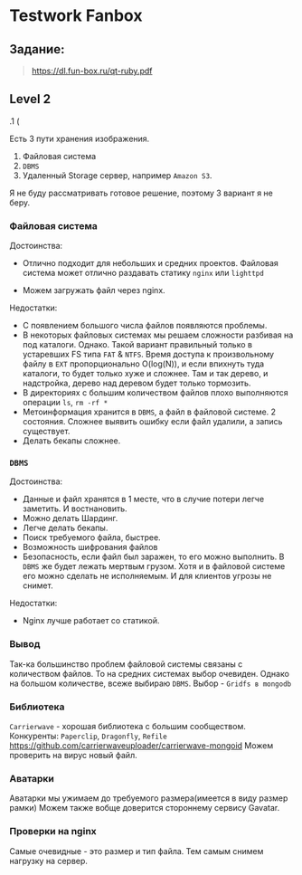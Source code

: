 # Testwork **Fanbox**
## Задание:
> <https://dl.fun-box.ru/qt-ruby.pdf> 

## Level 2

.1 (

  Есть 3 пути хранения изображения.

  1. Файловая система
  2. `DBMS`
  3. Удаленный Storage сервер, например `Amazon S3`.

  Я не буду рассматривать готовое решение, поэтому 3 вариант я не беру.

### Файловая система

  Достоинства:

  * Отлично подходит для небольших и средних проектов.
  Файловая система может отлично раздавать статику `nginx` или `lighttpd`

  * Можем загружать файл через nginx.

  Недостатки:

  * С появлением большого числа файлов появляются проблемы.
  * В некоторых файловых системах мы решаем сложности разбивая на под каталоги.
    Однако. Такой вариант правильный только в устаревших FS типа `FAT` & `NTFS`.
    Время доступа к произвольному файлу в `EXT` пропорционально O(log(N)), и если впихнуть туда каталоги, то будет только хуже и сложнее. 
    Там и так дерево, и надстройка, дерево над деревом будет только тормозить.
  * В директориях с большим количеством файлов плохо выполняются операции `ls`, `rm -rf *`
  * Метоинформация хранится в `DBMS`, а файл в файловой системе. 2 состояния. Сложнее выявить ошибку если файл удалили, а запись существует.
  * Делать бекапы сложнее.

### `DBMS`

  Достоинства:

  * Данные и файл хранятся в 1 месте, что в случие потери легче заметить.
    И востнановить.
  * Можно делать Шардинг.
  * Легче делать бекапы.
  * Поиск требуемого файла, быстрее.
  * Возможность шифрования файлов
  * Безопасность, если файл был заражен, то его можно выполнить.
    В `DBMS` же будет лежать мертвым грузом.
    Хотя и в файловой системе его можно сделать не исполняемым.
    И для клиентов угрозы не снимет.

  Недостатки:

  * Nginx лучше работает со статикой.

### Вывод

  Так-ка большинство проблем файловой системы связаны с количеством файлов. То на средних системах выбор очевиден.
  Однако на большом количестве, всеже выбираю `DBMS`.
  Выбор - `Gridfs в mongodb`

### Библиотека

  `Сarrierwave` - хорошая библиотека с большим сообществом.
  Конкуренты: `Paperclip`, `Dragonfly`, `Refile`
  https://github.com/carrierwaveuploader/carrierwave-mongoid
  Можем проверить на вирус новый файл.

### Аватарки

  Аватарки мы ужимаем до требуемого размера(имеется в виду размер рамки)
  Можем также вобще доверится стороннему сервису Gavatar.

### Проверки на nginx

  Самые очевидные - это размер и тип файла.
  Тем самым снимем нагрузку на сервер.


